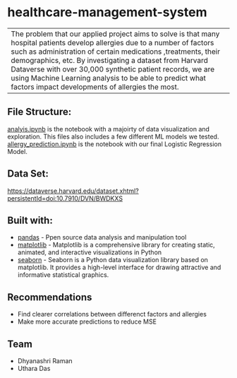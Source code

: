 # healthcare-management-system

<table>
<tr>
<td>
The problem that our applied project aims to solve is that many hospital patients develop allergies due to a number of factors such as administration of certain medications ,treatments, their demographics, etc. By investigating a dataset from Harvard Dataverse with over 30,000 synthetic patient records, we are using Machine Learning analysis to be able to predict what factors impact developments of allergies the most.

</td>
</tr>
</table>


## File Structure: 
[analyis.ipynb](analyis.ipynb) is the notebook with a majoirty of data visualization and exploration. This files also includes a few different ML models we tested.
[allergy_prediction.ipynb](allergy_prediction.ipynb) is the notebook with our final Logistic Regression Model.


## Data Set:

https://dataverse.harvard.edu/dataset.xhtml?persistentId=doi:10.7910/DVN/BWDKXS

## Built with:
- [pandas](https://pandas.pydata.org/) - Ppen source data analysis and manipulation tool
- [matplotlib](https://matplotlib.org/) - Matplotlib is a comprehensive library for creating static, animated, and interactive visualizations in Python
- [seaborn](https://seaborn.pydata.org/) - Seaborn is a Python data visualization library based on matplotlib. It provides a high-level interface for drawing attractive and informative statistical graphics.


## Recommendations
- Find clearer correlations between differenct factors and allergies
- Make more accurate predictions to reduce MSE

## Team
 - Dhyanashri Raman
 - Uthara Das
